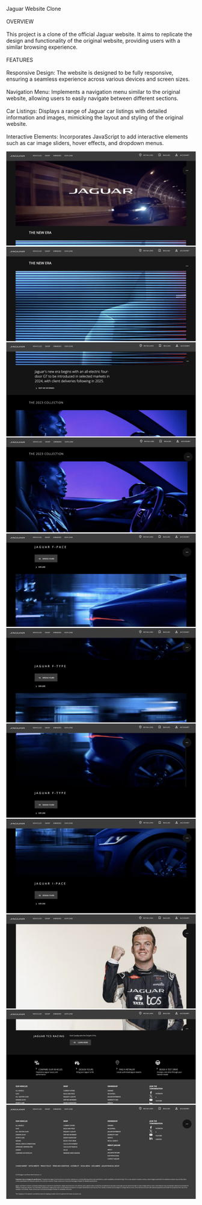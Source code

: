 Jaguar Website Clone
<br>
<br>
OVERVIEW
<br>
<br>
This project is a clone of the official Jaguar website. 
It aims to replicate the design and functionality of the original website, providing users with a similar browsing experience.
<br>
<br>
FEATURES
<br>
<br>
Responsive Design: The website is designed to be fully responsive, ensuring a seamless experience across various devices and screen sizes.
<br>
<br>
Navigation Menu: Implements a navigation menu similar to the original website, allowing users to easily navigate between different sections.
<br>
<br>
Car Listings: Displays a range of Jaguar car listings with detailed information and images, mimicking the layout and styling of the original website.
<br>
<br>
Interactive Elements: Incorporates JavaScript to add interactive elements such as car image sliders, hover effects, and dropdown menus.

![](images/jag-main-1.jpg)
![](images/jag-main-2.jpg)
![](images/jag-main-3.jpg)
![](images/jag-main-4.jpg)
![](images/jag-main-5.jpg)
![](images/jag-main-6.jpg)
![](images/jag-main-7.jpg)
![](images/jag-main-8.jpg)
![](images/jag-main-9.jpg)
![](images/jag-main-10.jpg)
![](images/jag-main-11.jpg)
